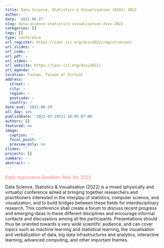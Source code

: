 ```yaml
---
title: Data Science, Statistics & Visualisation (DSSV) 2022
author: ''
date: '2022-06-27'
slug: data-science-statistics-visualisation-dssv-2022
categories: []
tags: []
type: conference
url_register: https://iasc-isi.org/dssv2022/registration/
url_slides: ~
url_code: ~
url_pdf: ~
url_video: ~
url_website: https://iasc-isi.org/dssv2022/
url_agenda: ~
location: Tainan, Taiwan or Virtual
address:
  street: ~
  city: ~
  region: ~
  postcode: ~
  country: ~
date_end: '2022-06-29'
all_day: yes
publishDate: '2022-03-29T21:30:05-07:00'
authors: []
featured: no
image:
  caption: ''
  focal_point: ''
  preview_only: no
slides: ''
projects: []
summary: ~
abstract: ~
---
```

<span style="color: salmon;">*Early registration Deadline: May 1st, 2022*</span>

<!--more-->
Data Science, Statistics & Visualisation (2022) is a mixed (physically and virtually) conference aimed at bringing together researchers and practitioners interested in the interplay of statistics, computer science, and visualization, and to build bridges between these fields for interdisciplinary research. This conference shall create a forum to discuss recent progress and emerging ideas in these different disciplines and encourage informal contacts and discussions among all the participants. Presentations should thus be oriented towards a very wide scientific audience, and can cover topics such as machine learning and statistical learning, the visualisation and verbalization of data, big data infrastructures and analytics, interactive learning, advanced computing, and other important themes.